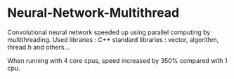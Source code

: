# Neural-Network-Multithread
Convolutional neural network speeded up using parallel computing by multithreading.
Used libraries : C++ standard libraries : vector, algorithm, thread.h and others...

When running with 4 core cpus, speed increased by 350% compared with 1 cpu.
